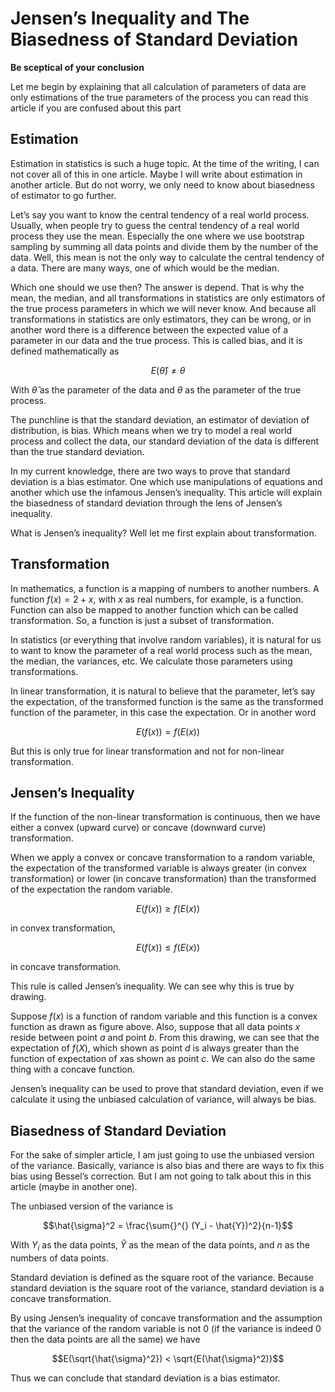 # Jensen’s Inequality and The Biasedness of Standard Deviation

**Be sceptical of your conclusion**

Let me begin by explaining that all calculation of parameters of data are only estimations of the true parameters of the process you can read this article if you are confused about this part

## Estimation

Estimation in statistics is such a huge topic. At the time of the writing, I can not cover all of this in one article. Maybe I will write about estimation in another article. But do not worry, we only need to know about biasedness of estimator to go further.

Let’s say you want to know the central tendency of a real world process. Usually, when people try to guess the central tendency of a real world process they use the mean. Especially the one where we use bootstrap sampling by summing all data points and divide them by the number of the data. Well, this mean is not the only way to calculate the central tendency of a data. There are many ways, one of which would be the median.

Which one should we use then? The answer is depend. That is why the mean, the median, and all transformations in statistics are only estimators of the true process parameters in which we will never know. And because all transformations in statistics are only estimators, they can be wrong, or in another word there is a difference between the expected value of a parameter in our data and the true process. This is called bias, and it is defined mathematically as

$$E(\hat{\theta}) \neq \theta$$

With $\hat{\theta}$ as the parameter of the data and $\theta$ as the parameter of the true process.

The punchline is that the standard deviation, an estimator of deviation of distribution, is bias. Which means when we try to model a real world process and collect the data, our standard deviation of the data is different than the true standard deviation.

In my current knowledge, there are two ways to prove that standard deviation is a bias estimator. One which use manipulations of equations and another which use the infamous Jensen’s inequality. This article will explain the biasedness of standard deviation through the lens of Jensen’s inequality.

What is Jensen’s inequality? Well let me first explain about transformation.

## Transformation

In mathematics, a function is a mapping of numbers to another numbers. A function $f(x) = 2 + x$, with $x$ as real numbers, for example, is a function. Function can also be mapped to another function which can be called transformation. So, a function is just a subset of transformation.

In statistics (or everything that involve random variables), it is natural for us to want to know the parameter of a real world process such as the mean, the median, the variances, etc. We calculate those parameters using transformations.

In linear transformation, it is natural to believe that the parameter, let’s say the expectation, of the transformed function is the same as the transformed function of the parameter, in this case the expectation. Or in another word

$$E(f(x)) = f(E(x))$$

But this is only true for linear transformation and not for non-linear transformation.

## Jensen’s Inequality

If the function of the non-linear transformation is continuous, then we have either a convex (upward curve) or concave (downward curve) transformation.

When we apply a convex or concave transformation to a random variable, the expectation of the transformed variable is always greater (in convex transformation) or lower (in concave transformation) than the transformed of the expectation the random variable.

$$E(f(x)) \ge f(E(x))$$

in convex transformation,

$$E(f(x)) \le f(E(x))$$

in concave transformation.

This rule is called Jensen’s inequality. We can see why this is true by drawing.

Suppose $f(x)$ is a function of random variable and this function is a convex function as drawn as figure above. Also, suppose that all data points $x$ reside between point $a$ and point $b$. From this drawing, we can see that the expectation of $f(X)$, which shown as point $d$ is always greater than the function of expectation of $x$as shown as point $c$. We can also do the same thing with a concave function.

Jensen’s inequality can be used to prove that standard deviation, even if we calculate it using the unbiased calculation of variance, will always be bias.

## Biasedness of Standard Deviation

For the sake of simpler article, I am just going to use the unbiased version of the variance. Basically, variance is also bias and there are ways to fix this bias using Bessel’s correction. But I am not going to talk about this in this article (maybe in another one).

The unbiased version of the variance is

$$\hat{\sigma}^2 = \frac{\sum{}^{} (Y_i - \hat{Y})^2}{n-1}$$

With $Y_i$ as the data points, $\hat{Y}$ as the mean of the data points, and $n$ as the numbers of data points.

Standard deviation is defined as the square root of the variance. Because standard deviation is the square root of the variance, standard deviation is a concave transformation.

By using Jensen’s inequality of concave transformation and the assumption that the variance of the random variable is not 0 (if the variance is indeed 0 then the data points are all the same) we have

$$E(\sqrt{\hat{\sigma}^2}) < \sqrt{E(\hat{\sigma}^2)}$$

Thus we can conclude that standard deviation is a bias estimator.